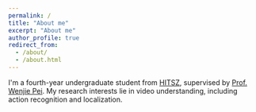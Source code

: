 ```yaml
---
permalink: /
title: "About me"
excerpt: "About me"
author_profile: true
redirect_from: 
  - /about/
  - /about.html
---
```

I'm a fourth-year undergraduate student from [HITSZ](https://www.hitsz.edu.cn), supervised by [Prof. Wenjie Pei](https://wenjiepei.github.io/). My research interests lie in video understanding, including action recognition and localization.
